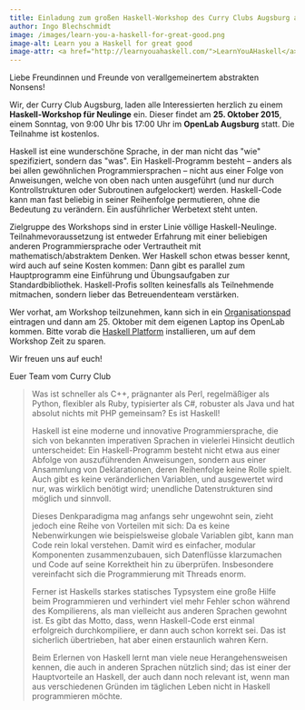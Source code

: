```yaml
---
title: Einladung zum großen Haskell-Workshop des Curry Clubs Augsburg am 25. Oktober 2015
author: Ingo Blechschmidt
image: /images/learn-you-a-haskell-for-great-good.png
image-alt: Learn you a Haskell for great good
image-attr: <a href="http://learnyouahaskell.com/">LearnYouAHaskell</a> (CC BY-NC-SA)
---
```


Liebe Freundinnen und Freunde von verallgemeinertem abstrakten Nonsens!

Wir, der Curry Club Augsburg, laden alle Interessierten herzlich zu einem
**Haskell-Workshop für Neulinge** ein. Dieser findet am **25. Oktober 2015**,
einem Sonntag, von 9:00 Uhr bis 17:00 Uhr im **OpenLab Augsburg** statt. Die
Teilnahme ist kostenlos.

Haskell ist eine wunderschöne Sprache, in der man nicht das "wie" spezifiziert,
sondern das "was". Ein Haskell-Programm besteht – anders als bei allen
gewöhnlichen Programmiersprachen – nicht aus einer Folge von Anweisungen,
welche von oben nach unten ausgeführt (und nur durch Kontrollstrukturen oder
Subroutinen aufgelockert) werden. Haskell-Code kann man fast beliebig in
seiner Reihenfolge permutieren, ohne die Bedeutung zu verändern. Ein
ausführlicher Werbetext steht unten.

Zielgruppe des Workshops sind in erster Linie völlige Haskell-Neulinge.
Teilnahmevoraussetzung ist entweder Erfahrung mit einer beliebigen anderen
Programmiersprache oder Vertrautheit mit mathematisch/abstraktem Denken. Wer
Haskell schon etwas besser kennt, wird auch auf seine Kosten kommen: Dann gibt
es parallel zum Hauptprogramm eine Einführung und Übungsaufgaben zur
Standardbibliothek. Haskell-Profis sollten keinesfalls als Teilnehmende
mitmachen, sondern lieber das Betreuendenteam verstärken.

Wer vorhat, am Workshop teilzunehmen, kann sich in ein [Organisationspad][pad]
eintragen und dann am 25. Oktober mit dem eigenen Laptop ins OpenLab kommen.
Bitte vorab die [Haskell Platform][hs-platform] installieren, um auf dem
Workshop Zeit zu sparen.

Wir freuen uns auf euch!

Euer Team vom Curry Club

> Was ist schneller als C++, prägnanter als Perl, regelmäßiger als Python,
> flexibler als Ruby, typisierter als C#, robuster als Java und hat
> absolut nichts mit PHP gemeinsam? Es ist Haskell!
> 
> Haskell ist eine moderne und innovative Programmiersprache, die sich von
> bekannten imperativen Sprachen in vielerlei Hinsicht deutlich
> unterscheidet: Ein Haskell-Programm besteht nicht etwa aus einer Abfolge
> von auszuführenden Anweisungen, sondern aus einer Ansammlung von
> Deklarationen, deren Reihenfolge keine Rolle spielt. Auch gibt es keine
> veränderlichen Variablen, und ausgewertet wird nur, was wirklich
> benötigt wird; unendliche Datenstrukturen sind möglich und sinnvoll.
> 
> Dieses Denkparadigma mag anfangs sehr ungewohnt sein, zieht jedoch eine
> Reihe von Vorteilen mit sich: Da es keine Nebenwirkungen wie
> beispielsweise globale Variablen gibt, kann man Code rein lokal
> verstehen. Damit wird es einfacher, modular Komponenten zusammenzubauen,
> sich Datenflüsse klarzumachen und Code auf seine Korrektheit hin zu
> überprüfen. Insbesondere vereinfacht sich die Programmierung mit Threads
> enorm.
> 
> Ferner ist Haskells starkes statisches Typsystem eine große Hilfe beim
> Programmieren und verhindert viel mehr Fehler schon während des
> Kompilierens, als man vielleicht aus anderen Sprachen gewohnt ist. Es
> gibt das Motto, dass, wenn Haskell-Code erst einmal erfolgreich
> durchkompiliere, er dann auch schon korrekt sei. Das ist sicherlich
> übertrieben, hat aber einen erstaunlich wahren Kern.
> 
> Beim Erlernen von Haskell lernt man viele neue Herangehensweisen kennen,
> die auch in anderen Sprachen nützlich sind; das ist einer der
> Hauptvorteile an Haskell, der auch dann noch relevant ist, wenn man aus
> verschiedenen Gründen im täglichen Leben nicht in Haskell programmieren
> möchte.


[pad]: https://ola.pads.ccc.de/haskell-workshop-2015
[hs-platform]: https://www.haskell.org/platform/
